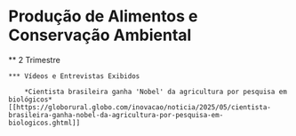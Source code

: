 # Produção de Alimentos e Conservação Ambiental

** 2 Trimestre

	*** Vídeos e Entrevistas Exibidos
	
		*Cientista brasileira ganha 'Nobel' da agricultura por pesquisa em biológicos* [[https://globorural.globo.com/inovacao/noticia/2025/05/cientista-brasileira-ganha-nobel-da-agricultura-por-pesquisa-em-biologicos.ghtml]]

